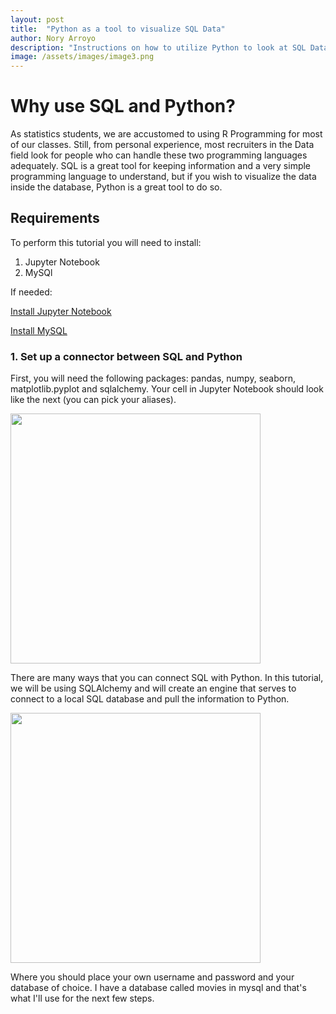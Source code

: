 ```yaml
---
layout: post
title:  "Python as a tool to visualize SQL Data"
author: Nory Arroyo
description: "Instructions on how to utilize Python to look at SQL Data "
image: /assets/images/image3.png
---
```

# Why use SQL and Python? 

As statistics students, we are accustomed to using R Programming for most of our classes. Still, from personal experience, most recruiters in the Data field look for people who can handle these two programming languages adequately. SQL is a great tool for keeping information and a very simple programming language to understand, but if you wish to visualize the data inside the database, Python is a great tool to do so. 

## Requirements 

To perform this tutorial you will need to install: 

1. Jupyter Notebook 
2. MySQl

If needed: 

[Install Jupyter Notebook](https://jupyter.org/install)  

[Install MySQL](https://dev.mysql.com/doc/mysql-installation-excerpt/5.7/en/)

### 1. Set up a connector between SQL and Python 

First, you will need the following packages: pandas, numpy, seaborn, matplotlib.pyplot and sqlalchemy. Your cell in Jupyter Notebook should look like the next (you can pick your aliases). 

<img src="https://raw.githubusercontent.com/noryarroyo/my386blog/main/assets/images/package.jpg" alt="" style="width:400px;"/>

There are many ways that you can connect SQL with Python. In this tutorial, we will be using SQLAlchemy and will create an engine that serves to connect to a local SQL database and pull the information to Python.  

<img src="https://raw.githubusercontent.com/noryarroyo/my386blog/main/assets/images/engine.jpg" alt="" style="width:400px;"/>

Where you should place your own username and password and your database of choice. I have a database called movies in mysql and that's what I'll use for the next few steps. 



